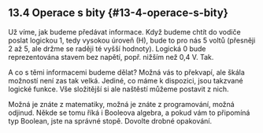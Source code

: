 ## 13.4 Operace s bity {#13-4-operace-s-bity}

Už víme, jak budeme předávat informace. Když budeme chtít do vodiče poslat logickou 1, tedy vysokou úroveň (H), bude to pro nás 5 voltů (přesněji 2 až 5, ale držme se raději té vyšší hodnoty). Logická 0 bude reprezentována stavem bez napětí, popř. nižším než 0,4 V. Tak.

A co s těmi informacemi budeme dělat? Možná vás to překvapí, ale škála možností není zas tak velká. Jediné, co máme k dispozici, jsou takzvané logické funkce. Vše složitější si ale naštěstí můžeme postavit z nich.

Možná je znáte z matematiky, možná je znáte z programování, možná odjinud. Někde se tomu říká i Booleova algebra, a pokud vám to připomíná typ Boolean, jste na správné stopě. Dovolte drobné opakování.
